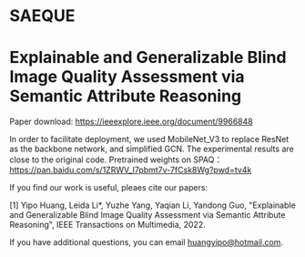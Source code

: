 # SAEQUE
# Explainable and Generalizable Blind Image Quality Assessment via Semantic Attribute Reasoning


Paper download: https://ieeexplore.ieee.org/document/9966848


In order to facilitate deployment, we used MobileNet_V3 to replace ResNet as the backbone network, and simplified GCN. The experimental results are close to the original code. Pretrained weights on SPAQ： https://pan.baidu.com/s/1ZRWV_I7pbmt7v-7fCsk8Wg?pwd=tv4k

If you find our work is useful, pleaes cite our papers:

[1] Yipo Huang, Leida Li*, Yuzhe Yang, Yaqian Li, Yandong Guo, "Explainable and Generalizable Blind Image Quality Assessment via Semantic Attribute Reasoning", IEEE Transactions on Multimedia, 2022. 

If you have additional questions, you can email huangyipo@hotmail.com.
